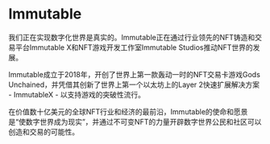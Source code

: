 # 

# Immutable

我们正在实现数字化世界是真实的。Immutable正在通过行业领先的NFT铸造和交易平台Immutable X和NFT游戏开发工作室Immutable Studios推动NFT世界的发展。

Immutable成立于2018年，开创了世界上第一款轰动一时的NFT交易卡游戏Gods Unchained，并凭借其创新了世界上第一个以太坊上的Layer 2快速扩展解决方案 - ImmutableX - 以支持游戏的突破性流行。

在价值数十亿美元的全球NFT行业和经济的最前沿，Immutable的使命和愿景是“使数字世界成为现实”，并通过不可变NFT的力量开辟数字世界公民和社区可以创造和交易的可能性。

